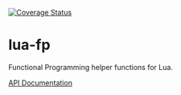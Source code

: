 [![Coverage Status](https://coveralls.io/repos/github/JesterXL/lua-fp/badge.svg?branch=master)](https://coveralls.io/github/JesterXL/lua-fp?branch=master)

# lua-fp
Functional Programming helper functions for Lua.

[API Documentation](doc/index.html)